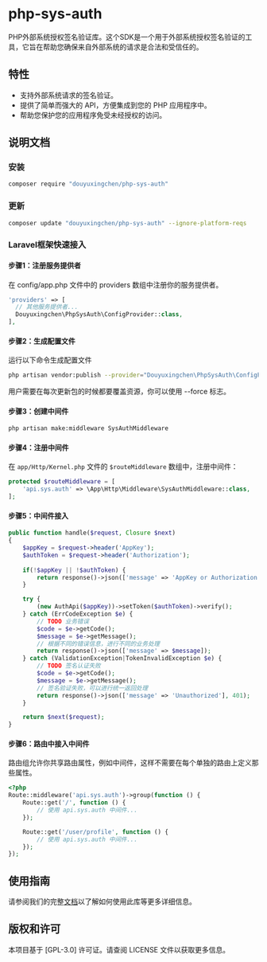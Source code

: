 # php-sys-auth  
PHP外部系统授权签名验证库。这个SDK是一个用于外部系统授权签名验证的工具，它旨在帮助您确保来自外部系统的请求是合法和受信任的。

## 特性
- 支持外部系统请求的签名验证。
- 提供了简单而强大的 API，方便集成到您的 PHP 应用程序中。
- 帮助您保护您的应用程序免受未经授权的访问。

## 说明文档

### 安装 
```bash
composer require "douyuxingchen/php-sys-auth"
```

### 更新
```bash
composer update "douyuxingchen/php-sys-auth" --ignore-platform-reqs
```

### Laravel框架快速接入

#### 步骤1：注册服务提供者
在 config/app.php 文件中的 providers 数组中注册你的服务提供者。
```php
'providers' => [
  // 其他服务提供者...
  Douyuxingchen\PhpSysAuth\ConfigProvider::class,
],
```

#### 步骤2：生成配置文件
运行以下命令生成配置文件
```bash
php artisan vendor:publish --provider="Douyuxingchen\PhpSysAuth\ConfigProvider"
```
用户需要在每次更新包的时候都要覆盖资源，你可以使用 --force 标志。

#### 步骤3：创建中间件
```bash
php artisan make:middleware SysAuthMiddleware
```

#### 步骤4：注册中间件

在 `app/Http/Kernel.php` 文件的 `$routeMiddleware` 数组中，注册中间件：

```php
protected $routeMiddleware = [
    'api.sys.auth' => \App\Http\Middleware\SysAuthMiddleware::class,
];
```

#### 步骤5：中间件接入
```php
public function handle($request, Closure $next)
{
    $appKey = $request->header('AppKey');
    $authToken = $request->header('Authorization');
    
    if(!$appKey || !$authToken) {
        return response()->json(['message' => 'AppKey or Authorization not found'], 400);
    }

    try {
        (new AuthApi($appKey))->setToken($authToken)->verify();
    } catch (ErrCodeException $e) {
        // TODO 业务错误
        $code = $e->getCode();
        $message = $e->getMessage();
        // 根据不同的错误信息，进行不同的业务处理
        return response()->json(['message' => $message]);
    } catch (ValidationException|TokenInvalidException $e) {
        // TODO 签名认证失败
        $code = $e->getCode();
        $message = $e->getMessage();
        // 签名验证失败，可以进行统一返回处理
        return response()->json(['message' => 'Unauthorized'], 401);
    }

    return $next($request);
}
```

#### 步骤6：路由中接入中间件
路由组允许你共享路由属性，例如中间件，这样不需要在每个单独的路由上定义那些属性。
```php
<?php
Route::middleware('api.sys.auth')->group(function () {
    Route::get('/', function () {
        // 使用 api.sys.auth 中间件...
    });

    Route::get('/user/profile', function () {
        // 使用 api.sys.auth 中间件...
    });
});
```

## 使用指南
请参阅我们的完整[文档](docs)以了解如何使用此库等更多详细信息。

## 版权和许可
本项目基于 [GPL-3.0] 许可证。请查阅 LICENSE 文件以获取更多信息。